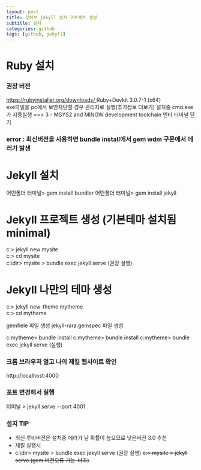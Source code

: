 ```yaml
---
layout: post
title: 깃허브 jekyll 설치 프로젝트 생성
subtitle: 설치
categories: github
tags: [github, jekyll]
---
```


# Ruby 설치  

### 권장 버전 
[https://rubyinstaller.org/downloads/  ](https://rubyinstaller.org/downloads/)
Ruby+Devkit 3.0.7-1 (x64)  
exe파일을 pc에서 보안차단할 경우 관리자로 실행(추가정보 더보기)
설치중 cmd.exe가 자동실행  ==> 3 - MSYS2 and MINGW development toolchain 엔터
터미널 닫기
### error : 최신버전을 사용하면 bundle install에서 gem wdm 구문에서 에러가 발생


# Jekyll 설치
어떤폴더 터미널> gem install bundler
어떤폴더 터미널> gem install jekyll

# Jekyll 프로젝트 생성 (기본테마 설치됨 minimal)
c:> jekyll new mysite  
c:> cd mysite  
c:\dir> mysite > bundle exec jekyll serve  (권장 실행)
# Jekyll 나만의 테마 생성
c:> jekyll new-theme mytheme  
c:> cd mytheme

gemfiele 파일 생성
jekyll-rara.gemspec 파일 생성

c:mytheme> bundle install
c:mytheme> bundle install
c:mytheme> bundle exec jekyll serve  (실행)



### 크롬 브라우저 열고 나의 제킬 웹사이트 확인
http://localhost:4000 
### 포트 변경해서 실행
터미널 > jekyll serve --port 4001 


### 설치 TIP
- 최신 루비버전은 설치중 에러가 날 확률이 높으므로 낮은버전 3.0 추천
- 제킬 실행시
- c:\dir> mysite > bundle exec jekyll serve  (권장 실행)
~~c:> mysite > jekyll serve  (gem 버전오류 가능-비추)~~
